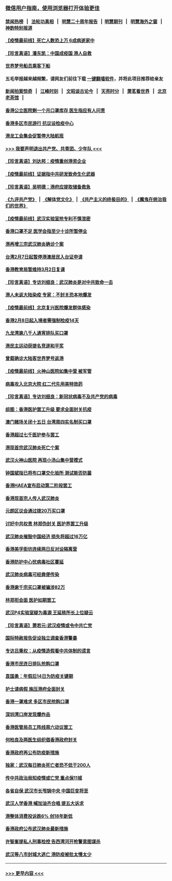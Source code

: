 ### [微信用户指南，使用浏览器打开体验更佳](https://github.com/gfw-breaker/banned-news1/blob/master/indexes/wechat-guide.md?t=0)
#### [禁闻热榜](热点新闻.md?t=0)  &nbsp;&nbsp;|&nbsp;&nbsp; [法轮功真相](https://github.com/gfw-breaker/truth/blob/master/README.md?t=0) &nbsp;&nbsp;|&nbsp;&nbsp; [明慧二十周年报告](https://github.com/gfw-breaker/mh-reports/blob/master/README.md?t=0) &nbsp;&nbsp;|&nbsp;&nbsp;[明慧期刊](https://github.com/gfw-breaker/mh-qikan) &nbsp;&nbsp;|&nbsp;&nbsp; [明慧海外之窗](https://github.com/gfw-breaker/mh-news/blob/master/README.md?t=0) &nbsp;&nbsp;|&nbsp;&nbsp; [神韵特别报道](https://github.com/gfw-breaker/mh-news/blob/master/shenyun.md?t=0)
#### [【疫情最前线】死亡人数恐上万 6成病逝家中](../pages/nsc415/n11856687.md?t=02110202) 
#### [【珍言真语】潘东凯：中国成疫国 港人自救](../pages/nsc415/n11856962.md?t=02110202) 
#### [世界梦号船员乘客下船](../pages/nsc415/n11856883.md?t=02110202) 
#### 五毛举报越来越频繁，请网友们前往下载 [一键翻墙软件](https://github.com/gfw-breaker/ssr-accounts)，并将此项目推荐给亲友
#### [新闻拍案惊奇](https://github.com/gfw-breaker/banned-news1/blob/master/pages/link4.md) &nbsp;&nbsp;|&nbsp;&nbsp; [江峰时刻](https://github.com/gfw-breaker/banned-news1/blob/master/pages/link4.md) &nbsp;&nbsp;|&nbsp;&nbsp; [文昭谈古论今](https://github.com/gfw-breaker/banned-news1/blob/master/pages/link4.md) &nbsp;&nbsp;|&nbsp;&nbsp; [天亮时分](https://github.com/gfw-breaker/banned-news1/blob/master/pages/link4.md) &nbsp;&nbsp;|&nbsp;&nbsp; [萧茗看世界](https://github.com/gfw-breaker/banned-news1/blob/master/pages/link4.md) &nbsp;&nbsp;|&nbsp;&nbsp; [北京老茶馆](https://github.com/gfw-breaker/banned-news1/blob/master/pages/link4.md) &nbsp;&nbsp;|&nbsp;&nbsp; 
#### [香港公立医院剩一个月口罩库存 医生指应有人问责](../pages/nsc415/n11856875.md?t=02110202) 
#### [香港多区市民游行 抗议设检疫中心](../pages/nsc415/n11856866.md?t=02110202) 
#### [港龙工会集会促暂停大陆航班](../pages/nsc415/n11856840.md?t=02110202) 
#### [>>> 我要声明退出共产党、共青团、少年队 <<<](https://github.com/begood0513/goodnews/blob/master/quit/letter.md) 
#### [【珍言真语】刘达邦：疫情重创港资企业](../pages/nsc415/n11854274.md?t=02110202) 
#### [【疫情最前线】证据指中共研发致命生化武器](../pages/nsc415/n11853087.md?t=02110202) 
#### [【珍言真语】吴明德：港府应提取储备救急](../pages/nsc415/n11852734.md?t=02110202) 
#### [《九评共产党》](https://github.com/begood0513/9ping.md/blob/master/README.md) &nbsp;|&nbsp; [《解体党文化》](../../../../jtdwh.md/blob/master/README.md)  &nbsp;|&nbsp; [《共产主义的终极目的》](../../../../gczydzjmd.md/blob/master/README.md) &nbsp;|&nbsp; [《魔鬼在统治我们的世界》](../../../../mgztzwmdsj.md/blob/master/README.md) 
#### [【疫情最前线】武汉实验室抢专利不慎泄密](../pages/nsc415/n11850310.md?t=02110202) 
#### [香港口罩不足 医学会指至少十诊所暂停业](../pages/nsc415/n11850301.md?t=02110202) 
#### [港再增三宗武汉肺炎确诊个案](../pages/nsc415/n11850328.md?t=02110202) 
#### [台湾2月7日起暂停港澳居民入台证申请](../pages/nsc415/n11850304.md?t=02110202) 
#### [香港教育局暂维持3月2日复课](../pages/nsc415/n11850260.md?t=02110202) 
#### [【珍言真语】专访刘细良：武汉肺炎是对中共致命一击](../pages/nsc415/n11849934.md?t=02110202) 
#### [港人未返大陆染疫 专家：不封关恐本地爆发](../pages/nsc415/n11848021.md?t=02110202) 
#### [【疫情最前线】北京复兴医院爆发群体感染](../pages/nsc415/n11847626.md?t=02110202) 
#### [香港2月8日起入境者需强制检疫14天](../pages/nsc415/n11847658.md?t=02110202) 
#### [九龙湾逾八千人通宵排队买口罩](../pages/nsc415/n11847647.md?t=02110202) 
#### [港民主运动获提名竞逐和平奖](../pages/nsc415/n11847633.md?t=02110202) 
#### [曾载确诊大陆客世界梦号返港](../pages/nsc415/n11847608.md?t=02110202) 
#### [【疫情最前线】火神山医院如集中营 被军管](../pages/nsc415/n11847524.md?t=02110202) 
#### [病毒攻入北京大院 红二代先用美特效药](../pages/nsc415/n11847427.md?t=02110202) 
#### [【珍言真语】专访刘细良：新冠状病毒不及共产党的病毒](../pages/nsc415/n11847164.md?t=02110202) 
#### [组图：香港医护罢工升级 要求全面封关抗疫](../pages/nsc415/n11844107.md?t=02110202) 
#### [澳门赌场关闭十五日 台湾周四实名制买口罩](../pages/nsc415/n11845083.md?t=02110202) 
#### [香港超过七千医护参与罢工](../pages/nsc415/n11845051.md?t=02110202) 
#### [港现首宗武汉肺炎死亡个案](../pages/nsc415/n11844998.md?t=02110202) 
#### [武汉火神山医院 再现小汤山集中营模式](../pages/nsc415/n11844763.md?t=02110202) 
#### [钟国斌指已将布口罩交化验所 测试能否防菌](../pages/nsc415/n11842783.md?t=02110202) 
#### [香港HAEA宣布启动第二阶段罢工](../pages/nsc415/n11842723.md?t=02110202) 
#### [香港现首宗人传人武汉肺炎](../pages/nsc415/n11842766.md?t=02110202) 
#### [元朗区议会通过拨20万买口罩](../pages/nsc415/n11842754.md?t=02110202) 
#### [讨好中共权贵 林郑伪封关 医护界罢工升级](../pages/nsc415/n11842359.md?t=02110202) 
#### [武汉肺炎摧毁中国经济 损失将超过16万亿](../pages/nsc415/n11839723.md?t=02110202) 
#### [香港美孚街坊连续两日反对设隔离营](../pages/nsc415/n11839962.md?t=02110202) 
#### [香港防护中心忧病毒社区蔓延](../pages/nsc415/n11839933.md?t=02110202) 
#### [武汉肺炎病毒可经粪便传染](../pages/nsc415/n11839939.md?t=02110202) 
#### [香港逾千宗买口罩被骗涉82万](../pages/nsc415/n11839914.md?t=02110202) 
#### [林郑拒会面 医护如期罢工](../pages/nsc415/n11839892.md?t=02110202) 
#### [武汉P4实验室疑为毒源 王延轶所长上位疑云](../pages/nsc415/n11835543.md?t=02110202) 
#### [【珍言真语】萧若元:武汉疫情或令中共亡党](../pages/nsc415/n11829394.md?t=02110202) 
#### [国际特赦报告促设独立调查香港警暴](../pages/nsc415/n11833845.md?t=02110202) 
#### [专访吕秉权：从疫情造假看中共体制的谎言](../pages/nsc415/n11833813.md?t=02110202) 
#### [香港市民连日排队抢购口罩](../pages/nsc415/n11833794.md?t=02110202) 
#### [袁国勇：年假后14日为防疫关键期](../pages/nsc415/n11831088.md?t=02110202) 
#### [护士请病假 施压港府全面封关](../pages/nsc415/n11831030.md?t=02110202) 
#### [香港一罩难求 多区市民抢购口罩](../pages/nsc415/n11831002.md?t=02110202) 
#### [深圳湾口岸发现爆炸品](../pages/nsc415/n11828802.md?t=02110202) 
#### [香港医管局员工阵线周六动议罢工](../pages/nsc415/n11828762.md?t=02110202) 
#### [何柏良及两医生组织倡香港政府封关](../pages/nsc415/n11828749.md?t=02110202) 
#### [香港政府再公布防疫新措施](../pages/nsc415/n11828716.md?t=02110202) 
#### [独家：武汉每日肺炎死亡者恐不低于200人](../pages/nsc415/n11828240.md?t=02110202) 
#### [传中共政治局知疫情或亡党 重点保11城](../pages/nsc415/n11828145.md?t=02110202) 
#### [各省自保 武汉市长甩锅中央 中国巨变将至](../pages/nsc415/n11828021.md?t=02110202) 
#### [武汉人学香港 喊加油齐合唱 提五大诉求](../pages/nsc415/n11827046.md?t=02110202) 
#### [港整体消费投诉跌6% 创18年新低](../pages/nsc415/n11817280.md?t=02110202) 
#### [香港政府公布武汉肺炎最新措施](../pages/nsc415/n11817152.md?t=02110202) 
#### [许智峯提私人刑事检控 告西湾河开枪警意图谋杀](../pages/nsc415/n11817132.md?t=02110202) 
#### [武汉等八市封城大逃亡 港防疫被批太慢太少](../pages/nsc415/n11817058.md?t=02110202) 

----
#### [ >>> 更早内容 <<< ](../indexes/nsc415-earlier.md)
